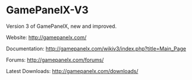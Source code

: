 GamePanelX-V3
=============

Version 3 of GamePanelX, new and improved.

Website: http://gamepanelx.com/

Documentation: http://gamepanelx.com/wikiv3/index.php?title=Main_Page

Forums: http://gamepanelx.com/forums/

Latest Downloads: http://gamepanelx.com/downloads/
